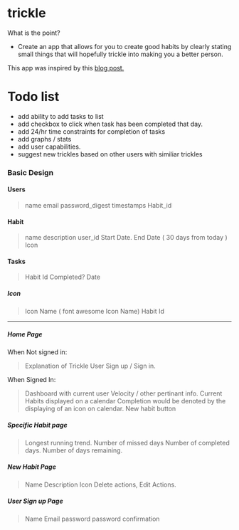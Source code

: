 # trickle

What is the point? 
  * Create an app that allows for you to create good habits by
    clearly stating small things that will hopefully trickle into
    making you a better person.

This app was inspired by this [blog post.](http://randsinrepose.com/archives/the-trickle-list/)

# Todo list

* add ability to add tasks to list
* add checkbox to click when task has been completed that day.
* add 24/hr time constraints for completion of tasks 
* add graphs / stats
* add user capabilities.
* suggest new trickles based on other users with similiar trickles



### Basic Design

#### Users
> name
> email
> password_digest
> timestamps
> Habit_id

#### Habit
> name
> description
> user_id
> Start Date.
> End Date ( 30 days from today )
> Icon

#### Tasks
> Habit Id
> Completed? 
> Date

##### Icon
> Icon Name ( font awesome Icon Name)
> Habit Id


------------------

##### Home Page
When Not signed in:
> Explanation of Trickle
> User Sign up / Sign in.

When Signed In:
> Dashboard with current user Velocity / other pertinant info. 
> Current Habits displayed on a calendar
  > Completion would be denoted by the displaying of an icon on
  > calendar. 
> New habit button

##### Specific Habit page
> Longest running trend.
> Number of missed days
> Number of completed days.
> Number of days remaining.

##### New Habit Page
> Name
> Description
> Icon
> Delete actions, Edit Actions.

##### User Sign up Page
> Name
> Email
> password
> password confirmation
